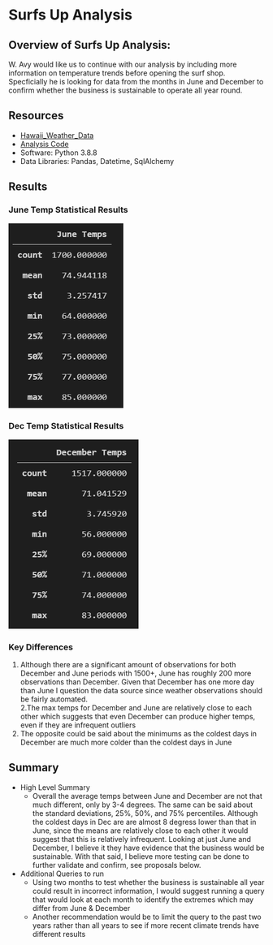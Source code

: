 # Surfs Up Analysis

## Overview of Surfs Up Analysis:

W. Avy would like us to continue with our analysis by including more information on temperature trends before opening the surf shop.  Specficially he is looking for data from the months in June and December to confirm whether the business is sustainable to operate all year round.



## Resources
- [Hawaii_Weather_Data](https://github.com/sbretag/surfs_up/blob/main/hawaii.sqlite)
- [Analysis Code](https://github.com/sbretag/surfs_up/blob/main/SurfsUp_Challenge.ipynb)
- Software: Python 3.8.8
- Data Libraries: Pandas, Datetime, SqlAlchemy

## Results

### June Temp Statistical Results
![](https://github.com/sbretag/surfs_up/blob/main/Resources/june_results.png)

### Dec Temp Statistical Results
![](https://github.com/sbretag/surfs_up/blob/main/Resources/dec_results.png)

### Key Differences

1. Although there are a significant amount of observations for both December and June periods with 1500+, June has roughly 200 more observations than December.  Given that December has one more day than June I question the data source since weather observations should be fairly automated.  
2.The max temps for December and June are relatively close to each other which suggests that even December can produce higher temps, even if they are infrequent outliers
3. The opposite could be said about the minimums as the coldest days in December are much more colder than the coldest days in June

## Summary
- High Level Summary
  - Overall the average temps between June and December are not that much different, only by 3-4 degrees.  The same can be said about the standard deviations, 25%, 50%, and 75% percentiles.  Although the coldest days in Dec are are almost 8 degress lower than that in June, since the means are relatively close to each other it would suggest that this is relatively infrequent.  Looking at just June and December, I believe it they have evidence that the business would be sustainable.  With that said, I believe more testing can be done to further validate and confirm, see proposals below.  
- Additional Queries to run
  - Using two months to test whether the business is sustainable all year could result in incorrect information, I would suggest running a query that would look at each month to identify the extremes which may differ from June & December
  - Another recommendation would be to limit the query to the past two years rather than all years to see if more recent climate trends have different results
